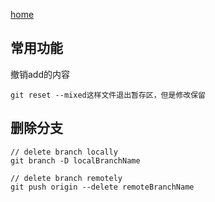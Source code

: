 [home](https://github.com/1211ciel/ciel/blob/main/README.md)

## 常用功能
撤销add的内容
```
git reset --mixed这样文件退出暂存区，但是修改保留
```
## 删除分支
```
// delete branch locally
git branch -D localBranchName

// delete branch remotely
git push origin --delete remoteBranchName
```
